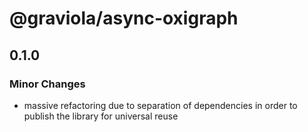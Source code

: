# @graviola/async-oxigraph

## 0.1.0

### Minor Changes

- massive refactoring due to separation of dependencies in order to publish the library for universal reuse
